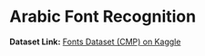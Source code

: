 # Arabic Font Recognition
**Dataset Link:** [Fonts Dataset (CMP) on Kaggle](https://www.kaggle.com/datasets/breathemath/fonts-dataset-cmp)
